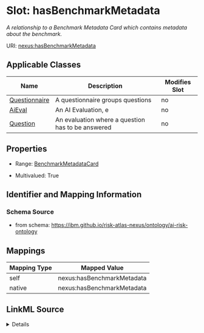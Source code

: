 

# Slot: hasBenchmarkMetadata


_A relationship to a Benchmark Metadata Card which contains metadata about the benchmark._





URI: [nexus:hasBenchmarkMetadata](https://ibm.github.io/risk-atlas-nexus/ontology/hasBenchmarkMetadata)



<!-- no inheritance hierarchy -->





## Applicable Classes

| Name | Description | Modifies Slot |
| --- | --- | --- |
| [Questionnaire](Questionnaire.md) | A questionnaire groups questions |  no  |
| [AiEval](AiEval.md) | An AI Evaluation, e |  no  |
| [Question](Question.md) | An evaluation where a question has to be answered |  no  |







## Properties

* Range: [BenchmarkMetadataCard](BenchmarkMetadataCard.md)

* Multivalued: True





## Identifier and Mapping Information







### Schema Source


* from schema: https://ibm.github.io/risk-atlas-nexus/ontology/ai-risk-ontology




## Mappings

| Mapping Type | Mapped Value |
| ---  | ---  |
| self | nexus:hasBenchmarkMetadata |
| native | nexus:hasBenchmarkMetadata |




## LinkML Source

<details>
```yaml
name: hasBenchmarkMetadata
description: A relationship to a Benchmark Metadata Card which contains metadata about
  the benchmark.
from_schema: https://ibm.github.io/risk-atlas-nexus/ontology/ai-risk-ontology
rank: 1000
domain: AiEval
alias: hasBenchmarkMetadata
domain_of:
- AiEval
inverse: describesAiEval
range: BenchmarkMetadataCard
multivalued: true
inlined: false

```
</details>